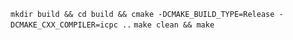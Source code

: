`mkdir build && cd build && cmake -DCMAKE_BUILD_TYPE=Release -DCMAKE_CXX_COMPILER=icpc ..`
`make clean && make`
